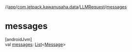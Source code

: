//[app](../../../index.md)/[com.jetpack.kawanusaha.data](../index.md)/[LLMRequest](index.md)/[messages](messages.md)

# messages

[androidJvm]\
val [messages](messages.md): [List](https://kotlinlang.org/api/latest/jvm/stdlib/kotlin.collections/-list/index.html)&lt;[Message](../-message/index.md)&gt;
